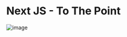 # Next JS - To The Point

![image](https://github.com/user-attachments/assets/0dc796db-3f6f-4ef5-8d43-758ae9f1bae4)

